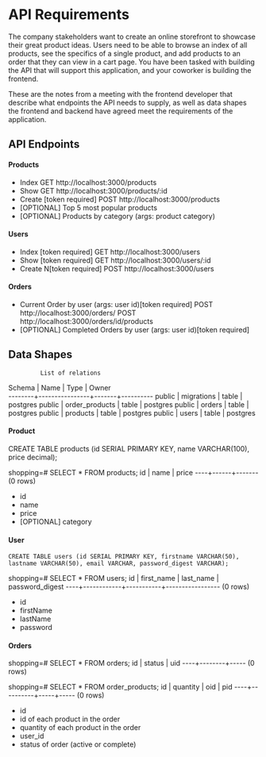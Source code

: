 # API Requirements

The company stakeholders want to create an online storefront to showcase their great product ideas. Users need to be able to browse an index of all products, see the specifics of a single product, and add products to an order that they can view in a cart page. You have been tasked with building the API that will support this application, and your coworker is building the frontend.

These are the notes from a meeting with the frontend developer that describe what endpoints the API needs to supply, as well as data shapes the frontend and backend have agreed meet the requirements of the application.

## API Endpoints

#### Products

- Index
  GET http://localhost:3000/products
- Show
  GET http://localhost:3000/products/:id
- Create [token required]
  POST http://localhost:3000/products
- [OPTIONAL] Top 5 most popular products
- [OPTIONAL] Products by category (args: product category)

#### Users

- Index [token required]
  GET http://localhost:3000/users
- Show [token required]
  GET http://localhost:3000/users/:id
- Create N[token required]
  POST http://localhost:3000/users

#### Orders

- Current Order by user (args: user id)[token required]
  POST http://localhost:3000/orders/
  POST http://localhost:3000/orders/id/products
- [OPTIONAL] Completed Orders by user (args: user id)[token required]

## Data Shapes

             List of relations

Schema | Name | Type | Owner  
--------+----------------+-------+----------
public | migrations | table | postgres
public | order_products | table | postgres
public | orders | table | postgres
public | products | table | postgres
public | users | table | postgres

#### Product

CREATE TABLE products (id SERIAL PRIMARY KEY, name VARCHAR(100), price decimal);

shopping=# SELECT \* FROM products;
id | name | price
----+------+-------
(0 rows)

- id
- name
- price
- [OPTIONAL] category

#### User

```
CREATE TABLE users (id SERIAL PRIMARY KEY, firstname VARCHAR(50), lastname VARCHAR(50), email VARCHAR, password_digest VARCHAR);
```

shopping=# SELECT \* FROM users;
id | first_name | last_name | password_digest
----+------------+-----------+-----------------
(0 rows)

- id
- firstName
- lastName
- password

#### Orders

shopping=# SELECT \* FROM orders;
id | status | uid
----+--------+-----
(0 rows)

shopping=# SELECT \* FROM order_products;
id | quantity | oid | pid
----+----------+-----+-----
(0 rows)

- id
- id of each product in the order
- quantity of each product in the order
- user_id
- status of order (active or complete)

